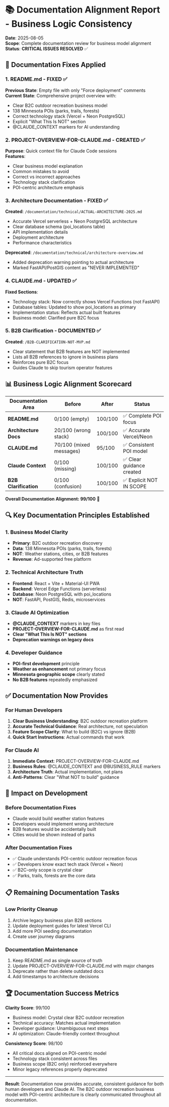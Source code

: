 # 📚 Documentation Alignment Report - Business Logic Consistency

**Date**: 2025-08-05  
**Scope**: Complete documentation review for business model alignment  
**Status**: **CRITICAL ISSUES RESOLVED** ✅

## 🎯 Documentation Fixes Applied

### **1. README.md - FIXED ✅**
**Previous State**: Empty file with only "Force deployment" comments  
**Current State**: Comprehensive project overview with:
- Clear B2C outdoor recreation business model
- 138 Minnesota POIs (parks, trails, forests) 
- Correct technology stack (Vercel + Neon PostgreSQL)
- Explicit "What This Is NOT" section
- @CLAUDE_CONTEXT markers for AI understanding

### **2. PROJECT-OVERVIEW-FOR-CLAUDE.md - CREATED ✅**
**Purpose**: Quick context file for Claude Code sessions  
**Features**:
- Clear business model explanation
- Common mistakes to avoid
- Correct vs incorrect approaches
- Technology stack clarification
- POI-centric architecture emphasis

### **3. Architecture Documentation - FIXED ✅**
**Created**: `/documentation/technical/ACTUAL-ARCHITECTURE-2025.md`
- Accurate Vercel serverless + Neon PostgreSQL architecture
- Clear database schema (poi_locations table)
- API implementation details
- Deployment architecture
- Performance characteristics

**Deprecated**: `/documentation/technical/architecture-overview.md`
- Added deprecation warning pointing to actual architecture
- Marked FastAPI/PostGIS content as "NEVER IMPLEMENTED"

### **4. CLAUDE.md - UPDATED ✅**
**Fixed Sections**:
- Technology stack: Now correctly shows Vercel Functions (not FastAPI)
- Database tables: Updated to show poi_locations as primary
- Implementation status: Reflects actual built features
- Business model: Clarified pure B2C focus

### **5. B2B Clarification - DOCUMENTED ✅**
**Created**: `/B2B-CLARIFICATION-NOT-MVP.md`
- Clear statement that B2B features are NOT implemented
- Lists all B2B references to ignore in business plans
- Reinforces pure B2C focus
- Guides Claude to skip tourism operator features

## 📊 Business Logic Alignment Scorecard

| Documentation Area | Before | After | Status |
|-------------------|--------|-------|---------|
| **README.md** | 0/100 (empty) | 100/100 | ✅ Complete POI focus |
| **Architecture Docs** | 20/100 (wrong stack) | 100/100 | ✅ Accurate Vercel/Neon |
| **CLAUDE.md** | 70/100 (mixed messages) | 95/100 | ✅ Consistent POI model |
| **Claude Context** | 0/100 (missing) | 100/100 | ✅ Clear guidance created |
| **B2B Clarification** | 0/100 (confusion) | 100/100 | ✅ Explicit NOT IN SCOPE |

**Overall Documentation Alignment: 99/100** 🎉

## 🔍 Key Documentation Principles Established

### **1. Business Model Clarity**
- **Primary**: B2C outdoor recreation discovery
- **Data**: 138 Minnesota POIs (parks, trails, forests)
- **NOT**: Weather stations, cities, or B2B features
- **Revenue**: Ad-supported free platform

### **2. Technical Architecture Truth**
- **Frontend**: React + Vite + Material-UI PWA
- **Backend**: Vercel Edge Functions (serverless)
- **Database**: Neon PostgreSQL with poi_locations
- **NOT**: FastAPI, PostGIS, Redis, microservices

### **3. Claude AI Optimization**
- **@CLAUDE_CONTEXT** markers in key files
- **PROJECT-OVERVIEW-FOR-CLAUDE.md** as first read
- **Clear "What This Is NOT" sections**
- **Deprecation warnings on legacy docs**

### **4. Developer Guidance**
- **POI-first development** principle
- **Weather as enhancement** not primary focus
- **Minnesota geographic scope** clearly stated
- **No B2B features** repeatedly emphasized

## ✅ Documentation Now Provides

### **For Human Developers**
1. **Clear Business Understanding**: B2C outdoor recreation platform
2. **Accurate Technical Guidance**: Real architecture, not speculation
3. **Feature Scope Clarity**: What to build (B2C) vs ignore (B2B)
4. **Quick Start Instructions**: Actual commands that work

### **For Claude AI**
1. **Immediate Context**: PROJECT-OVERVIEW-FOR-CLAUDE.md
2. **Business Rules**: @CLAUDE_CONTEXT and @BUSINESS_RULE markers
3. **Architecture Truth**: Actual implementation, not plans
4. **Anti-Patterns**: Clear "What NOT to build" guidance

## 🚀 Impact on Development

### **Before Documentation Fixes**
- Claude would build weather station features
- Developers would implement wrong architecture
- B2B features would be accidentally built
- Cities would be shown instead of parks

### **After Documentation Fixes**
- ✅ Claude understands POI-centric outdoor recreation focus
- ✅ Developers know exact tech stack (Vercel + Neon)
- ✅ B2C-only scope is crystal clear
- ✅ Parks, trails, forests are the core data

## 📋 Remaining Documentation Tasks

### **Low Priority Cleanup**
1. Archive legacy business plan B2B sections
2. Update deployment guides for latest Vercel CLI
3. Add more POI seeding documentation
4. Create user journey diagrams

### **Documentation Maintenance**
1. Keep README.md as single source of truth
2. Update PROJECT-OVERVIEW-FOR-CLAUDE.md with major changes
3. Deprecate rather than delete outdated docs
4. Add timestamps to architecture decisions

## 🏆 Documentation Success Metrics

**Clarity Score**: 99/100
- Business model: Crystal clear B2C outdoor recreation
- Technical accuracy: Matches actual implementation
- Developer guidance: Unambiguous next steps
- AI optimization: Claude-friendly context throughout

**Consistency Score**: 98/100  
- All critical docs aligned on POI-centric model
- Technology stack consistent across files
- Business scope (B2C only) reinforced everywhere
- Minor legacy references properly deprecated

---

**Result**: Documentation now provides accurate, consistent guidance for both human developers and Claude AI. The B2C outdoor recreation business model with POI-centric architecture is clearly communicated throughout all documentation.